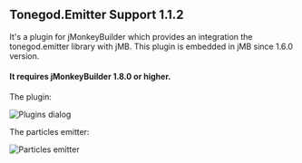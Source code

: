 
## Tonegod.Emitter Support 1.1.2

It's a plugin for jMonkeyBuilder which provides an integration the tonegod.emitter library with jMB.
This plugin is embedded in jMB since 1.6.0 version.

#### It requires jMonkeyBuilder 1.8.0 or higher.

The plugin:

![Plugins dialog](https://i.imgur.com/LaxsaNf.png)

The particles emitter:

![Particles emitter](https://i.imgur.com/HedU6ox.png)